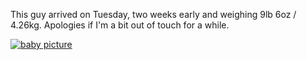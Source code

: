 <!--
.. title: For the final time...
.. slug: for-the-final-time
.. date: 2017-03-09 19:09:59
.. tags: Releases
.. category:
.. link:
.. description:
.. type: text
.. author: Roger
-->

This guy arrived on Tuesday, two weeks early and weighing 9lb 6oz / 4.26kg.
Apologies if I'm a bit out of touch for a while.

[![baby picture](/blog/uploads/2017/03/img_20170308_155049248_33196894011_o-300x169.jpg "baby picture")](/blog/uploads/2017/03/img_20170308_155049248_33196894011_o.jpg)
